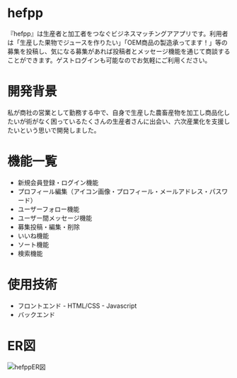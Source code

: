 # hefpp
『hefpp』は生産者と加工者をつなぐビジネスマッチングアアプリです。利用者は「生産した果物でジュースを作りたい」「OEM商品の製造承ってます！」等の募集を投稿し、気になる募集があれば投稿者とメッセージ機能を通じて商談することができます。ゲストログインも可能なのでお気軽にご利用ください。
# 開発背景
私が商社の営業として勤務する中で、自身で生産した農畜産物を加工し商品化したいが術がなく困っているたくさんの生産者さんに出会い、六次産業化を支援したいという思いで開発しました。
# 機能一覧
- 新規会員登録・ログイン機能
- プロフィール編集（アイコン画像・プロフィール・メールアドレス・パスワード）
- ユーザーフォロー機能
- ユーザー間メッセージ機能
- 募集投稿・編集・削除
- いいね機能
- ソート機能
- 検索機能
# 使用技術
- フロントエンド
        - HTML/CSS
        - Javascript
 - バックエンド
# ER図
![hefppER図](https://user-images.githubusercontent.com/71250050/124048925-5f8a3a80-da52-11eb-9395-e67a8957014a.jpg)

